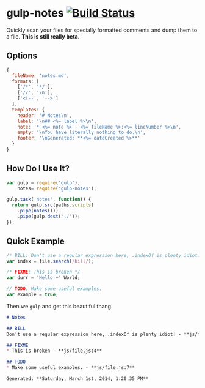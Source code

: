 # gulp-notes [![Build Status](https://travis-ci.org/crswll/gulp-notes.svg?branch=master)](https://travis-ci.org/crswll/gulp-notes)

Quickly scan your files for specially formatted comments and dump them to a file. **This is still really beta.**


## Options

```javascript
{
  fileName: 'notes.md',
  formats: [
    ['/*', '*/'],
    ['//', '\n'],
    ['<!--', '-->']
  ],
  templates: {
    header: '# Notes\n',
    label: '\n## <%= label %>\n',
    note: '* <%= note %> - <%= fileName %>:<%= lineNumber %>\n',
    empty: '\nYou have literally nothing to do.\n',
    footer: '\nGenerated: **<%= dateCreated %>**'
  }
}
```


## How Do I Use It?

```javascript
var gulp = require('gulp'),
    notes= require('gulp-notes');

gulp.task('notes', function() {
  return gulp.src(paths.scripts)
    .pipe(notes()))
    .pipe(gulp.dest('./'));
});
```


## Quick Example

```javascript
/* BILL: Don't use a regular expression here, .indexOf is plenty idiot! */
var index = file.search(/bill/);

/* FIXME: This is broken */
var durr = 'Hello +' World;

// TODO: Make some useful examples.
var example = true;
```

Then we `gulp` and get this beautiful thang.

```markdown
# Notes

## BILL
Don't use a regular expression here, .indexOf is plenty idiot! - **js/file.js:1**

## FIXME
* This is broken - **js/file.js:4**

## TODO
* Make some useful examples. - **js/file.js:7**

Generated: **Saturday, March 1st, 2014, 1:20:35 PM**
```

<!-- TODO: Write a better readme and a couple tests. -->
